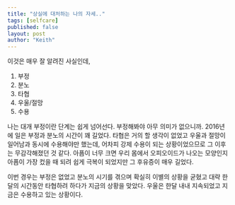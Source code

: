 ```yaml
---
title: "상실에 대처하는 나의 자세.."
tags: [selfcare]
published: false
layout: post
author: "Keith"
---
```


이것은 매우 잘 알려진 사실인데, 

1. 부정
2. 분노
3. 타협
4. 우울/절망
5. 수용

나는 대개 부정이란 단계는 쉽게 넘어선다. 부정해봐야 아무 의미가 없으니까. 2016년에 일은 부정과 분노의 시간이 꽤 길었다. 타협은 거의 할 생각이 없었고 우울과 절망이 일어남과 동시에 수용해야만 했는데, 어차피 강제 수용이 되는 상황이었으므로 그 이후는 무감각해졌던 것 같다. 아픔이 너무 크면 우리 몸에서 오피오이드가 나오는 모양인지 아픔이 가장 컸을 때 되려 쉽게 극복이 되었지만 그 후유증이 매우 길었다.

이번 경우는 부정은 없었고 분노의 시기를 겪으며 확실히 이별의 상황을 굳혔고 대략 한달의 시간동안 타협하려 하다가 지금의 상황을 맞았다. 우울은 한달 내내 지속되었고 지금은 수용하고 있는 상황이다.

